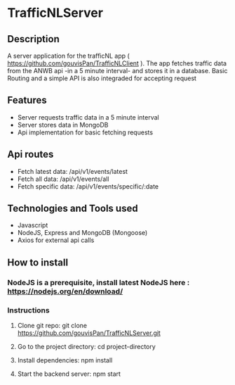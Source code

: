 # TrafficNLServer

## Description 
A server application for the trafficNL app ( https://github.com/gouvisPan/TrafficNLClient ). The app fetches traffic data from the ANWB api -in a 5 minute interval-  and stores it in a database. Basic Routing and a simple API is also integraded for accepting request 

## Features
- Server requests traffic data in a 5 minute interval
- Server stores data in MongoDB
- Api implementation for basic fetching requests

## Api routes
- Fetch latest data: /api/v1/events/latest
- Fetch all data: /api/v1/events/all
- Fetch specific data: /api/v1/events/specific/:date

## Technologies and Tools used
- Javascript  
- NodeJS, Express and MongoDB (Mongoose)
- Axios for external api calls 

## How to install
### NodeJS is a prerequisite, install latest NodeJS here : https://nodejs.org/en/download/

### Instructions
1) Clone git repo: git clone https://github.com/gouvisPan/TrafficNLServer.git

2) Go to the project directory: cd project-directory

3) Install dependencies: npm install
 
4) Start the backend server: npm start


